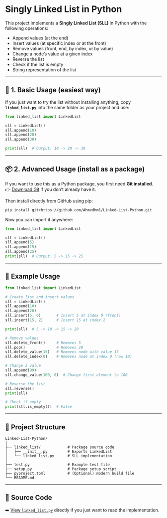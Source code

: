 # Singly Linked List in Python

This project implements a **Singly Linked List (SLL)** in Python with the following operations:  
- Append values (at the end)  
- Insert values (at specific index or at the front)  
- Remove values (front, end, by index, or by value)  
- Change a node’s value at a given index  
- Reverse the list  
- Check if the list is empty  
- String representation of the list  

---

## 🐍 1. Basic Usage (easiest way)

If you just want to try the list without installing anything, copy **`linked_list.py`** into the same folder as your project and use:

```python
from linked_list import LinkedList

sll = LinkedList()
sll.append(10)
sll.append(20)
sll.append(30)

print(sll)  # Output: 10 -> 20 -> 30
```

---

## 📦 2. Advanced Usage (install as a package)

If you want to use this as a Python package, you first need **Git installed**.  
👉 [Download Git](https://git-scm.com/downloads) if you don’t already have it.

Then install directly from GitHub using pip:

```bash
pip install git+https://github.com/Ahmedhm1/Linked-List-Python.git
```

Now you can import it anywhere:

```python
from linked_list import LinkedList

sll = LinkedList()
sll.append(5)
sll.append(15)
sll.append(25)
print(sll)  # Output: 5 -> 15 -> 25
```

---

## 🔎 Example Usage

```python
from linked_list import LinkedList

# Create list and insert values
sll = LinkedList()
sll.append(10)
sll.append(20)
sll.insert(5, 0)       # Insert 5 at index 0 (front)
sll.insert(15, 2)      # Insert 15 at index 2

print(sll)  # 5 -> 10 -> 15 -> 20

# Remove values
sll.delete_front()     # Removes 5
sll.pop()              # Removes 20
sll.delete_value(15)   # Removes node with value 15
sll.delete_index(0)    # Removes node at index 0 (now 10)

# Change a value
sll.append(99)
sll.change_value(100, 0)  # Change first element to 100

# Reverse the list
sll.reverse()
print(sll)

# Check if empty
print(sll.is_empty())  # False
```

---

## 📂 Project Structure
```
Linked-List-Python/
│
├── linked_list/            # Package source code
│   ├── __init__.py         # Exports LinkedList
│   └── linked_list.py      # SLL implementation
│
├── test.py                 # Example test file
├── setup.py                # Package setup script
├── pyproject.toml          # (Optional) modern build file
└── README.md
```

---

## 📖 Source Code
➡️ [View `linked_list.py`](./linked_list/linked_list.py) directly if you just want to read the implementation.
